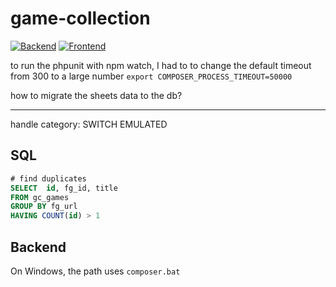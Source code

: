 # game-collection

[![Backend](https://github.com/rayjlim/game-collection/actions/workflows/backend.yml/badge.svg)](https://github.com/rayjlim/game-collection/actions/workflows/backend.yml)
[![Frontend](https://github.com/rayjlim/game-collection/actions/workflows/node.js.yml/badge.svg)](https://github.com/rayjlim/game-collection/actions/workflows/node.js.yml)

to run the phpunit with npm watch, I had to
to change the default timeout from 300 to a large number
`export COMPOSER_PROCESS_TIMEOUT=50000`

how to migrate the sheets data to the db?

---

handle category: SWITCH EMULATED

## SQL

```sql
# find duplicates
SELECT  id, fg_id, title
FROM gc_games
GROUP BY fg_url
HAVING COUNT(id) > 1
```

## Backend

On Windows, the path uses `composer.bat`
